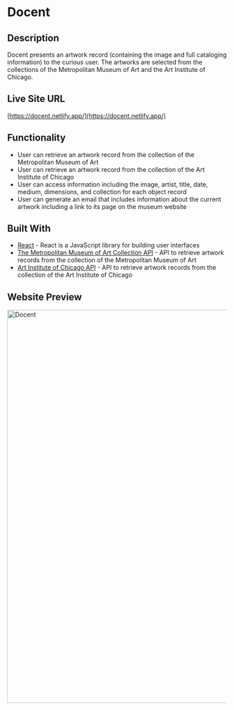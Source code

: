 # Docent

## Description
Docent presents an artwork record (containing the image and full cataloging information) to the curious user. The artworks are selected from the collections of the Metropolitan Museum of Art and the Art Institute of Chicago.

## Live Site URL
[https://docent.netlify.app/](https://docent.netlify.app/)

## Functionality
* User can retrieve an artwork record from the collection of the Metropolitan Museum of Art
* User can retrieve an artwork record from the collection of the Art Institute of Chicago
* User can access information including the image, artist, title, date, medium, dimensions, and collection for each object record
* User can generate an email that includes information about the current artwork including a link to its page on the museum website

## Built With
* [React](https://reactjs.org/) - React is a JavaScript library for building user interfaces
* [The Metropolitan Museum of Art Collection API](https://metmuseum.github.io/) - API to retrieve artwork records from the collection of the Metropolitan Museum of Art
* [Art Institute of Chicago API](https://api.artic.edu/docs/#introduction) - API to retrieve artwork records from the collection of the Art Institute of Chicago

## Website Preview
<img width="900" alt="Docent" src="https://user-images.githubusercontent.com/65603938/162642369-7fae6457-0d3f-48aa-b944-cd471d3fb6a0.png">
